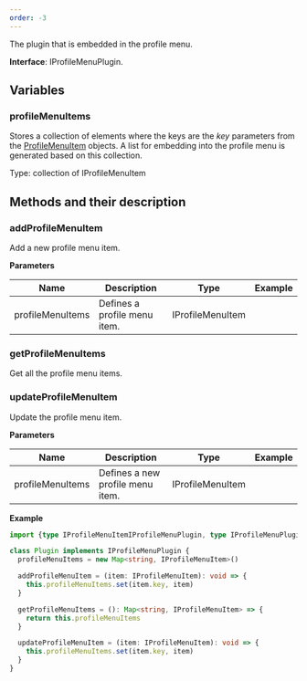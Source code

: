 ```yaml
---
order: -3
---
```


The plugin that is embedded in the profile menu.

**Interface**: IProfileMenuPlugin.

## Variables

### profileMenuItems

Stores a collection of elements where the keys are the *key* parameters from the [ProfileMenuItem](../../Plugin%20Items/ProfileMenuItem/index.md) objects. A list for embedding into the profile menu is generated based on this collection.

Type: collection of IProfileMenuItem

## Methods and their description

### addProfileMenuItem

Add a new profile menu item.

**Parameters**

| Name             | Description                  | Type             | Example |
| ---------------- | ---------------------------- | ---------------- | ------- |
| profileMenuItems | Defines a profile menu item. | IProfileMenuItem |         |

### getProfileMenuItems

Get all the profile menu items.

### updateProfileMenuItem

Update the profile menu item.

**Parameters**

| Name             | Description                      | Type             | Example |
| ---------------- | -------------------------------- | ---------------- | ------- |
| profileMenuItems | Defines a new profile menu item. | IProfileMenuItem |         |

**Example**

``` ts
import {type IProfileMenuItemIProfileMenuPlugin, type IProfileMenuPlugin} from "@onlyoffice/docspace-plugin-sdk"

class Plugin implements IProfileMenuPlugin {
  profileMenuItems = new Map<string, IProfileMenuItem>()

  addProfileMenuItem = (item: IProfileMenuItem): void => {
    this.profileMenuItems.set(item.key, item)
  }

  getProfileMenuItems = (): Map<string, IProfileMenuItem> => {
    return this.profileMenuItems
  }

  updateProfileMenuItem = (item: IProfileMenuItem): void => {
    this.profileMenuItems.set(item.key, item)
  }
}
```
